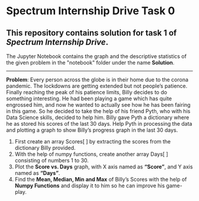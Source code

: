 # Spectrum Internship Drive Task 0

## This repository contains solution for task 1 of *Spectrum Internship Drive*.

The Jupyter Notebook contains the graph and the descriptive statistics of the given problem in the "notebook" folder under the name **Solution**.

****

**Problem**: Every person across the globe is in their home due to the corona pandemic. The lockdowns are getting extended but not people’s patience. Finally reaching the peak of his patience limits, Billy decides to do something interesting. He had been playing a game which has quite engrossed him, and now he wanted to actually see how he has been fairing in this game. So he decided to take the help of his friend Pyth, who with his Data Science skills, decided to help him. Billy gave Pyth a
dictionary where he as stored his scores of the last 30 days. Help Pyth in processing the data and plotting a graph to show Billy’s progress graph in the last 30 days.

1. First create an array Scores[ ] by extracting the scores from the dictionary Billy provided.
2. With the help of numpy functions, create another array Days[ ] consisting of numbers 1 to 30.
3. Plot the **Score vs. Days** graph, with X axis named as **“Score”**, and Y axis named as **“Days”**.
4. Find the **Mean, Median, Min and Max** of Billy’s Scores with the help of **Numpy Functions** and display it to him so he can improve his game-play.
